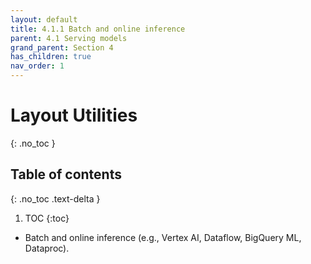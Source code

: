 ```yaml
---
layout: default
title: 4.1.1 Batch and online inference
parent: 4.1 Serving models
grand_parent: Section 4
has_children: true
nav_order: 1
---
```


# Layout Utilities
{: .no_toc }

## Table of contents
{: .no_toc .text-delta }

1. TOC
{:toc}


* Batch and online inference (e.g., Vertex AI, Dataflow, BigQuery ML, Dataproc).
